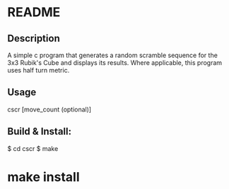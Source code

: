 README
======

## Description

A simple c program that generates a random scramble sequence for the 3x3 Rubik's Cube and displays its results. Where applicable, this program uses half turn metric.

## Usage

cscr [move_count (optional)]

## Build & Install:

$ cd cscr
$ make
# make install
